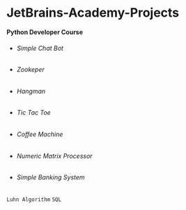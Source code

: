 # JetBrains-Academy-Projects
**Python Developer Course**

- ###### Simple Chat Bot
- ###### Zookeper
- ###### Hangman
- ###### Tic Tac Toe
- ###### Coffee Machine
- ###### Numeric Matrix Processor
- ###### Simple Banking System

`Luhn Algorithm`
`SQL`
